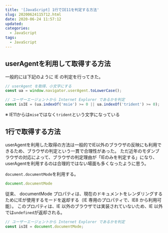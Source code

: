 ```yaml
---
title: '[JavaScript] 1行でIE11を判定する方法'
slug: 20200624115712.html
date: 2020-06-24 11:57:12
updated:
categories:
  - JavaScript
tags:
  - JavaScript
---
```


## userAgentを利用して取得する方法

一般的には下記のように IE の判定を行ってきた。

```js
// userAgent を取得、小文字にする
const ua = window.navigator.userAgent.toLowerCase();

// ユーザーエージェントから Internet Explorer であるかを判定
const isIE = (ua.indexOf('msie') >= 0 || ua.indexOf('trident') >= 0);
```

※ IE11からは`mise`ではなく`trident`という文字になっている

## 1行で取得する方法

userAgentを利用した取得の方法は一般的でIE以外のブラウザの反映にも利用できるため、ブラウザの判定という一貫で合理性があった。
ただ近年のモダンブラウザの対応によって、ブラウザの判定理由が「IEのみを判定する」になり、userAgentを利用するのは合理的ではない場面も多くなったように思う。

`document.documentMode`を利用する。

```js
document.documentMode
```

従来、 documentMode プロパティは、現在のドキュメントをレンダリングするためにIEが使用するモードを返却する（IE 専用のプロパティで、IE8 から利用可能）。
このプロパティは、IE 以外のブラウザでは実装されていないため、IE 以外では`undefined`が返却される。

```js
// ユーザーエージェントから Internet Explorer であるかを判定
const isIE = document.documentMode;
```

